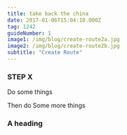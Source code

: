 ```yaml
---
title: take back the china
date: 2017-01-06T15:04:10.000Z
tag: 1242
guideNumber: 1
image1: /img/blog/create-route2a.jpg
image2: /img/blog/create-route2b.jpg
subtitle: "Create Route"
---
```



### STEP X

Do some things

Then do Some more things


### A heading
